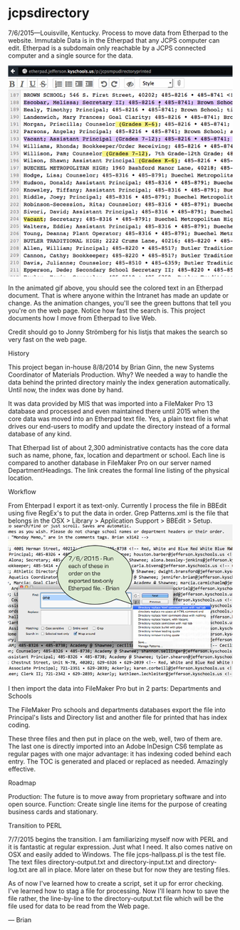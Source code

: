 # jcpsdirectory
7/6/2015—Louisville, Kentucky. Process to move data from Etherpad to the website. Immutable Data is in the Etherpad that any JCPS computer can edit. Etherpad is a subdomain only reachable by a JCPS connected computer and a single source for the data. 

![Etherpad to Web](etherpad-to-web.gif)

In the animated gif above, you should see the colored text in an Etherpad document. That is where anyone within the Intranet has made an update or change. As the animation changes, you'll see the green buttons that tell you you're on the web page. Notice how fast the search is. This project documents how I move from Etherpad to live Web. 

Credit should go to Jonny Strömberg for his listjs that makes the search so very fast on the web page.

History

This project began in-house 8/8/2014 by Brian Ginn, the new Systems Coordinator of Materials Production. Why? We needed a way to handle the data behind the printed directory mainly the index generation automatically. Until now, the index was done by hand. 

It was data provided by MIS that was imported into a FileMaker Pro 13 database and processed and even maintained there until 2015 when the core data was moved into an Etherpad text file. Yes, a plain text file is what drives our end-users to modify and update the directory instead of a formal database of any kind. 

That Etherpad list of about 2,300 administrative contacts has the core data such as name, phone, fax, location and department or school. Each line is compared to another database in FileMaker Pro on our server named DepartmentHeadings. The link creates the formal line listing of the physical location. 

Workflow

From Ehterpad I export it as text-only. 
Currently I process the file in BBEdit using five RegEx's to put the data in order. Grep Patterns.xml is the file that belongs in the OSX > Library > Application Support > BBEdit > Setup. 
![BBEdit screenshot of GREP patterns to do in order.](GrepPatterns.png)

I then import the data into FileMaker Pro but in 2 parts:
Departments and Schools

The FileMaker Pro schools and departments databases export the file into Principal's lists and Directory list and another file for printed that has index coding. 

These three files and then put in place on the web, well, two of them are. The last one is directly imported into an Adobe InDesign CS6 template as regular pages with one major advantage: it has indexing coded behind each entry. The TOC is generated and placed or replaced as needed. Amazingly effective. 

Roadmap

Production: The future is to move away from proprietary software and into open source. 
Function: Create single line items for the purpose of creating business cards and stationary. 

Transition to PERL

7/7/2015 begins the transition. I am familiarizing myself now with PERL and it is fantastic at regular expression. Just what I need. It also comes native on OSX and easily added to Windows. The file jcps-hallpass.pl is the test file. The text files directory-output.txt and directory-input.txt and directory-log.txt are all in place. More later on these but for now they are testing files. 

As of now I've learned how to create a script, set it up for error checking. I've learned how to stag a file for processing. Now I'll learn how to save the file rather, the line-by-line to the directory-output.txt file which will be the file used for data to be read from the Web page.

— Brian
